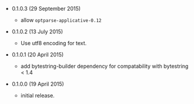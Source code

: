 * 0.1.0.3 (29 September 2015)

  - allow `optparse-applicative-0.12`

* 0.1.0.2 (13 July 2015)

  - Use utf8 encoding for text.

* 0.1.0.1 (20 April 2015)

  - add bytestring-builder dependency for compatability with bytestring
    < 1.4

* 0.1.0.0 (19 April 2015)

  - initial release.
